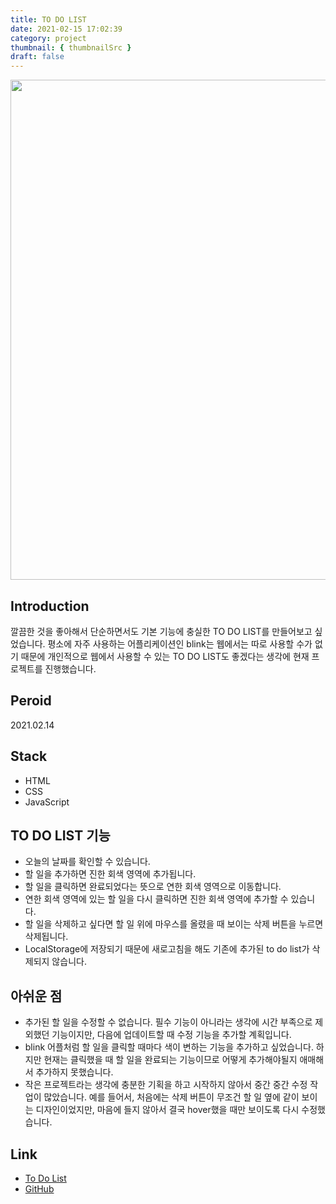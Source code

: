 ```yaml
---
title: TO DO LIST
date: 2021-02-15 17:02:39
category: project
thumbnail: { thumbnailSrc }
draft: false
---
```


<img src="./img/todolist.gif"  width="800"/>

</br>

## Introduction

깔끔한 것을 좋아해서 단순하면서도 기본 기능에 충실한 TO DO LIST를 만들어보고 싶었습니다. 평소에 자주 사용하는 어플리케이션인 blink는 웹에서는 따로 사용할 수가 없기 때문에 개인적으로 웹에서 사용할 수 있는 TO DO LIST도 좋겠다는 생각에 현재 프로젝트를 진행했습니다.

## Peroid

2021.02.14

## Stack

- HTML
- CSS
- JavaScript

## TO DO LIST 기능

- 오늘의 날짜를 확인할 수 있습니다.
- 할 일을 추가하면 진한 회색 영역에 추가됩니다.
- 할 일을 클릭하면 완료되었다는 뜻으로 연한 회색 영역으로 이동합니다.
- 연한 회색 영역에 있는 할 일을 다시 클릭하면 진한 회색 영역에 추가할 수 있습니다.
- 할 일을 삭제하고 싶다면 할 일 위에 마우스를 올렸을 때 보이는 삭제 버튼을 누르면 삭제됩니다.
- LocalStorage에 저장되기 때문에 새로고침을 해도 기존에 추가된 to do list가 삭제되지 않습니다.

## 아쉬운 점

- 추가된 할 일을 수정할 수 없습니다. 필수 기능이 아니라는 생각에 시간 부족으로 제외했던 기능이지만, 다음에 업데이트할 때 수정 기능을 추가할 계획입니다.
- blink 어플처럼 할 일을 클릭할 때마다 색이 변하는 기능을 추가하고 싶었습니다. 하지만 현재는 클릭했을 때 할 일을 완료되는 기능이므로 어떻게 추가해야될지 애매해서 추가하지 못했습니다.
- 작은 프로젝트라는 생각에 충분한 기획을 하고 시작하지 않아서 중간 중간 수정 작업이 많았습니다. 예를 들어서, 처음에는 삭제 버튼이 무조건 할 일 옆에 같이 보이는 디자인이었지만, 마음에 들지 않아서 결국 hover했을 때만 보이도록 다시 수정했습니다.

## Link

- [To Do List](https://2dowon.github.io/Project-ToDoList/)
- [GitHub](https://github.com/2dowon/Project-ToDoList)